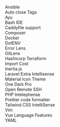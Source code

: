 Ansible  
Auto close Tags  
Ayu  
Bash IDE  
Caddyfile support  
Composer  
Docker  
DotENV  
Error Lens  
GitLens  
Hashicorp Terraform  
Import Cost  
Inertia.js  
Laravel Extra Intellisense  
Material Icon Theme  
One Dark Pro  
Open Remote SSH  
PHP Intelephense  
Prettier code formatter  
Tailwind CSS IntelliSense  
Vim  
Vue Language Features  
YAML  
